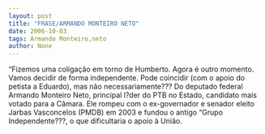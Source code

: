 ```yaml
---
layout: post
title: "FRASE/ARMANDO MONTEIRO NETO"
date: 2006-10-03
tags: Armando Monteiro,neto
author: None
---
```

“Fizemos uma coligação em torno de Humberto. Agora é outro momento. Vamos decidir de forma independente. Pode coincidir (com o apoio do petista a Eduardo), mas não necessariamente???
Do deputado federal Armando Monteiro Neto, principal l?der do PTB no Estado, candidato mais votado para a Câmara. 
Ele rompeu com o ex-governador e senador eleito Jarbas Vasconcelos (PMDB) em 2003 e fundou o antigo “Grupo Independente???, o que dificultaria o apoio à União. 